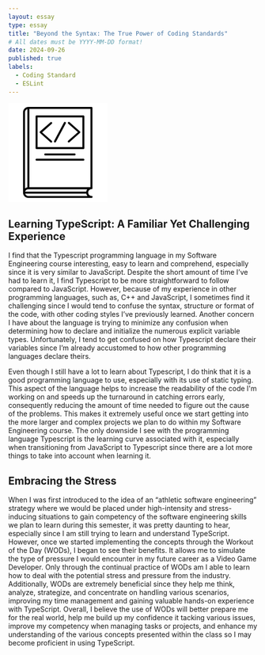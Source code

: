 ```yaml
---
layout: essay
type: essay
title: "Beyond the Syntax: The True Power of Coding Standards"
# All dates must be YYYY-MM-DD format!
date: 2024-09-26
published: true
labels:
  - Coding Standard
  - ESLint
---
```


<img width="200px" class="rounded float-start pe-4" src="../img/difficulty/Coding_Book.jpg">

## Learning TypeScript: A Familiar Yet Challenging Experience

I find that the Typescript programming language in my Software Engineering course interesting, easy to learn and comprehend, especially since it is very similar to JavaScript. Despite the short amount of time I’ve had to learn it, I find Typescript to be more straightforward to follow compared to JavaScript. However, because of my experience in other programming languages, such as, C++ and JavaScript, I sometimes find it challenging since I would tend to confuse the syntax, structure or format of the code, with other coding styles I’ve previously learned. Another concern I have about the language is trying to minimize any confusion when determining how to declare and initialize the numerous explicit variable types. Unfortunately, I tend to get confused on how Typescript declare their variables since I’m already accustomed to how other programming languages declare theirs. 

Even though I still have a lot to learn about Typescript, I do think that it is a good programming language to use, especially with its use of static typing. This aspect of the language helps to increase the readability of the code I'm working on and speeds up the turnaround in catching errors early, consequently reducing the amount of time needed to figure out the cause of the problems. This makes it extremely useful once we start getting into the more larger and complex projects we plan to do within my Software Engineering course. The only downside I see with the programming language Typescript is the learning curve associated with it, especially when transitioning from JavaScript to Typescript since there are a lot more things to take into account when learning it. 



## Embracing the Stress

When I was first introduced to the idea of an “athletic software engineering” strategy where we would be placed under high-intensity and stress-inducing situations to gain competency of the software engineering skills we plan to learn during this semester, it was pretty daunting to hear, especially since I am still trying to learn and understand TypeScript. However, once we started implementing the concepts through the Workout of the Day (WODs), I began to see their benefits. It allows me to simulate the type of pressure I would encounter in my future career as a Video Game Developer. Only through the continual practice of WODs am I able to learn how to deal with the potential stress and pressure from the industry. Additionally, WODs are extremely beneficial since they help me think, analyze, strategize, and concentrate on handling various scenarios, improving my time management and gaining valuable hands-on experience with TypeScript. Overall, I believe the use of WODs will better prepare me for the real world, help me build up my confidence it tacking various issues, improve my competency when managing tasks or projects, and enhance my understanding of the various concepts presented within the class so I may become proficient in using TypeScript.

